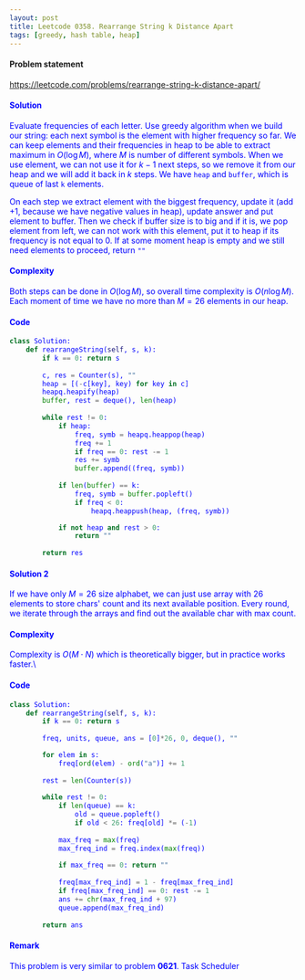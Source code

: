 ```yaml
---
layout: post
title: Leetcode 0358. Rearrange String k Distance Apart
tags: [greedy, hash table, heap]
---
```


#### Problem statement

<a href="https://leetcode.com/problems/rearrange-string-k-distance-apart/"> <font color = blue>https://leetcode.com/problems/rearrange-string-k-distance-apart/

#### Solution
Evaluate frequencies of each letter. Use greedy algorithm when we build our string: each next symbol is the element with higher frequency so far. We can keep elements and their frequencies in heap to be able to extract maximum in $O(\log M)$, where $M$ is number of different symbols. When we use element, we can not use it for $k-1$ next steps, so we remove it from our heap and we will add it back in $k$ steps. We have `heap` and `buffer`, which is queue of last `k` elements.

On each step we extract element with the biggest frequency, update it (add +1, because we have negative values in heap), update answer and put element to buffer. Then we check if buffer size is to big and if it is, we pop element from left, we can not work with this element, put it to heap if its frequency is not equal to $0$. If at some moment heap is empty and we still need elements to proceed, return `""`

#### Complexity
Both steps can be done in $O(\log M)$, so overall time complexity is $O(n\log M)$.  Each moment of time we have no more than $M = 26$ elements in our heap.

#### Code
```python
class Solution:
    def rearrangeString(self, s, k):
        if k == 0: return s
        
        c, res = Counter(s), ""
        heap = [(-c[key], key) for key in c]
        heapq.heapify(heap)
        buffer, rest = deque(), len(heap)
        
        while rest != 0:
            if heap:
                freq, symb = heapq.heappop(heap)
                freq += 1
                if freq == 0: rest -= 1
                res += symb
                buffer.append((freq, symb))
                
            if len(buffer) == k:
                freq, symb = buffer.popleft()
                if freq < 0:
                    heapq.heappush(heap, (freq, symb))

            if not heap and rest > 0:
                return ""
        
        return res
```

#### Solution 2
If we have only $M = 26$ size alphabet, we can just use array with $26$ elements to store chars' count and its next available position. Every round, we iterate through the arrays and find out the available char with max count. 

#### Complexity
Complexity is $O(M\cdot N)$ which is theoretically bigger, but in practice works faster.\\

#### Code
```python
class Solution:
    def rearrangeString(self, s, k):
        if k == 0: return s
        
        freq, units, queue, ans = [0]*26, 0, deque(), ""

        for elem in s:
            freq[ord(elem) - ord("a")] += 1
        
        rest = len(Counter(s))
        
        while rest != 0:
            if len(queue) == k:
                old = queue.popleft()
                if old < 26: freq[old] *= (-1)
                    
            max_freq = max(freq)
            max_freq_ind = freq.index(max(freq))
            
            if max_freq == 0: return ""
            
            freq[max_freq_ind] = 1 - freq[max_freq_ind]
            if freq[max_freq_ind] == 0: rest -= 1
            ans += chr(max_freq_ind + 97)
            queue.append(max_freq_ind)
        
        return ans
```

#### Remark
This problem is very similar to problem **0621**. Task Scheduler
